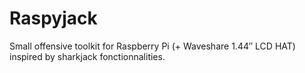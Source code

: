 # Raspyjack
Small offensive toolkit for Raspberry Pi (+ Waveshare 1.44″ LCD HAT) inspired by sharkjack fonctionnalities. 
